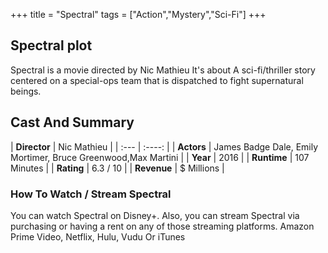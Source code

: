 +++
title = "Spectral"
tags = ["Action","Mystery","Sci-Fi"]
+++
## Spectral plot
Spectral is a movie directed by Nic Mathieu It's about A sci-fi/thriller story centered on a special-ops team that is dispatched to fight supernatural beings.
## Cast And Summary
| **Director**      | Nic Mathieu |
    | :---        |    :----:   |
    |  **Actors** | James Badge Dale, Emily Mortimer, Bruce Greenwood,Max Martini |
    | **Year**   | 2016    |
    |  **Runtime** | 107 Minutes |
    |  **Rating** | 6.3 / 10 | 
    |  **Revenue** | $ Millions |
### How To Watch / Stream Spectral
You can watch Spectral on Disney+.
Also, you can stream Spectral via purchasing or having a rent on any of those streaming platforms.
Amazon Prime Video, Netflix, Hulu, Vudu Or iTunes